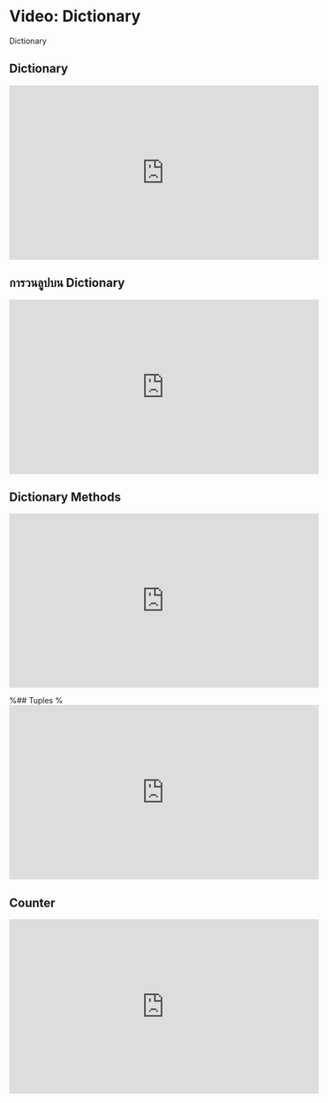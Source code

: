 # Video: Dictionary
Dictionary


## Dictionary
<iframe width="560" height="315" src="https://www.youtube.com/embed/E7DQaHDmSXs" title="YouTube video player" frameborder="0" allow="accelerometer; autoplay; clipboard-write; encrypted-media; gyroscope; picture-in-picture" allowfullscreen></iframe>

## การวนลูปบน Dictionary
<iframe width="560" height="315" src="https://www.youtube.com/embed/MBdRDNTIQbY" title="YouTube video player" frameborder="0" allow="accelerometer; autoplay; clipboard-write; encrypted-media; gyroscope; picture-in-picture" allowfullscreen></iframe>

## Dictionary Methods
<iframe width="560" height="315" src="https://www.youtube.com/embed/FobPcPbWfcc" title="YouTube video player" frameborder="0" allow="accelerometer; autoplay; clipboard-write; encrypted-media; gyroscope; picture-in-picture" allowfullscreen></iframe>

%## Tuples
%<iframe width="560" height="315" src="https://www.youtube.com/embed/CxRoXBWgE2s" title="YouTube video player" frameborder="0" allow="accelerometer; autoplay; clipboard-write; encrypted-media; gyroscope; picture-in-picture" allowfullscreen></iframe>

## Counter
<iframe width="560" height="315" src="https://www.youtube.com/embed/jhgeai82yw0" title="YouTube video player" frameborder="0" allow="accelerometer; autoplay; clipboard-write; encrypted-media; gyroscope; picture-in-picture" allowfullscreen></iframe>